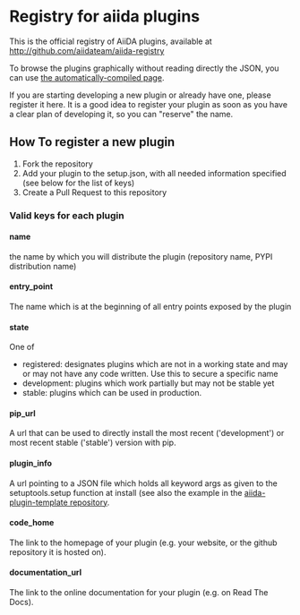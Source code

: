# Registry for aiida plugins

This is the official registry of AiiDA plugins, 
available at http://github.com/aiidateam/aiida-registry

To browse the plugins graphically without reading directly the
JSON, you can use [the automatically-compiled page](http://aiidateam.github.io/aiida-registry).

If you are starting developing a new plugin or already have one,
please register it here.
It is a good idea to register your plugin as soon as you have a
clear plan of developing it, so you can "reserve" the name. 

## How To register a new plugin

1. Fork the repository
2. Add your plugin to the setup.json, with all needed information 
   specified (see below for the list of keys)
3. Create a Pull Request to this repository

### Valid keys for each plugin

#### name
the name by which you will distribute the plugin (repository name, PYPI distribution name)

#### entry_point
The name which is at the beginning of all entry points exposed by the plugin

#### state
One of
* registered: designates plugins which are not in a working state and may or may not have any code written. Use this to secure a specific name
* development: plugins which work partially but may not be stable yet
* stable: plugins which can be used in production. 

#### pip_url
A url that can be used to directly install the most recent ('development') or most recent stable ('stable') version with pip.

#### plugin_info
A url pointing to a JSON file which holds all keyword args as given to the setuptools.setup function at install (see also the example in the [aiida-plugin-template repository](http://github.com/aiidateam/aiida-plugin-template).

#### code_home
The link to the homepage of your plugin (e.g. your website, or the github repository it is hosted on).

#### documentation_url
The link to the online documentation for your plugin (e.g. on Read The Docs).

